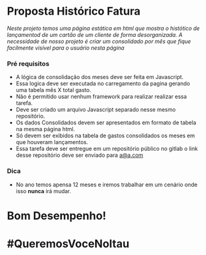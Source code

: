 # Proposta Histórico Fatura

_Neste projeto temos uma página estática em html que mostra o histótico de lançamentod de um cartão de um cliente de forma desorganizada._
_A necessidade de nosso projeto é criar um consolidado por mês que fique facilmente visível para o usuário nesta página_

### Pré requisitos

* A lógica de consolidação dos meses deve ser feita em Javascript.
* Essa logica deve ser executada no carregamento da pagina gerando uma tabela mês X total gasto.
* Não é permitido usar nenhum framework para realizar realizar essa tarefa.
* Deve ser criado um arquivo Javascript separado nesse mesmo repositório.
* Os dados Consolidados devem ser apresentados em formato de tabela na mesma página html.
* Só devem ser exibidos na tabela de gastos consolidados os meses em que houveram lançamentos.
* Essa tarefa deve ser entregue em um repositório público no gitlab o link desse repositório deve ser enviado para a@a.com


### Dica

* No ano temos apensa 12 meses e iremos trabalhar em um cenário onde isso **nunca** irá mudar.


# Bom Desempenho!

# #QueremosVoceNoItau